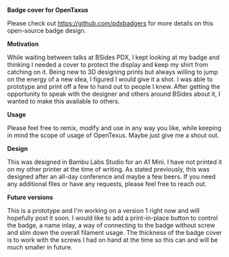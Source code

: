 **Badge cover for OpenTaxus**

Please check out https://github.com/pdxbadgers for more details on this open-source badge design.

**Motivation**

While waiting between talks at BSides PDX, I kept looking at my badge and thinking I needed a cover to protect the display and keep my shirt from catching on it. Being new to 3D designing prints but always willing to jump on the energy of a new idea, I figured I would give it a shot. I was able to prototype and print off a few to hand out to people I knew. After getting the opportunity to speak with the designer and others around BSides about it, I wanted to make this available to others.

**Usage**

Please feel free to remix, modify and use in any way you like, while keeping in mind the scope of usage of OpenTexus. Maybe just give me a shout out.

**Design**

This was designed in Bambu Labs Studio for an A1 Mini. I have not printed it on my other printer at the time of writing. As stated previously, this was designed after an all-day conference and maybe a few beers. If you need any additional files or have any requests, please feel free to reach out.

**Future versions**

This is a prototype and I'm working on a version 1 right now and will hopefully post it soon. I would like to add a print-in-place button to control the badge, a name inlay, a way of connecting to the badge without screw and slim down the overall filament usage. The thickness of the badge cover is to work with the screws I had on hand at the time so this can and will be much smaller in future.
